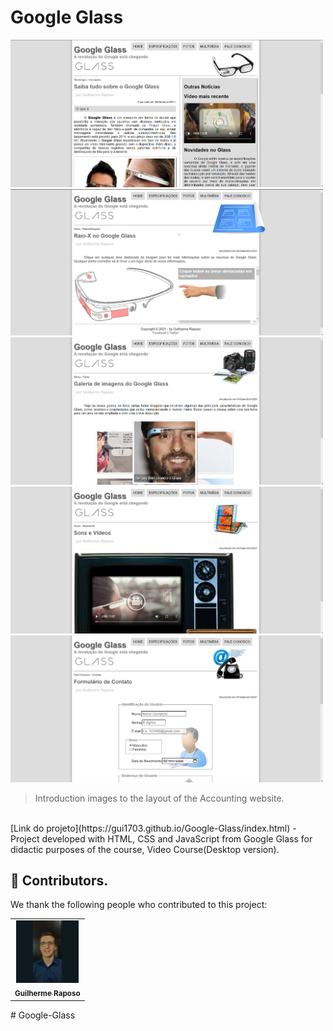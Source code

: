 # Google Glass

<img src="./imagens/Print-1.png" alt="Photo Google Glass" width="500px">
<img src="./imagens/Print-2.png" alt="Photo Google Glass" width="500px">
<img src="./imagens/Print-3.png" alt="Photo Google Glass" width="500px">
<img src="./imagens/Print-4.png" alt="Photo Google Glass" width="500px">
<img src="./imagens/Print-5.png" alt="Photo Google Glass" width="500px">

> Introduction images to the layout of the Accounting website.

<br>
[Link do projeto](https://gui1703.github.io/Google-Glass/index.html) - Project developed with HTML, CSS and JavaScript from Google Glass for didactic purposes of the course, Video Course(Desktop version).

## 🤝 Contributors.

We thank the following people who contributed to this project:

<table>
  <tr>
    <td align="center">
      <a href="#">
        <img src="./imagens/photo-profile.jpeg" width="100px;" alt="Guilherme Raposo's photo on GitHub"/><br>
        <sub>
          <b>Guilherme Raposo</b>
        </sub>
      </a>
    </td>
  </tr>
</table>
#   G o o g l e - G l a s s 
 
 